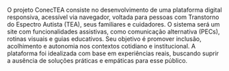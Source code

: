 O projeto ConecTEA consiste no desenvolvimento de uma plataforma digital responsiva, acessível via navegador, voltada para pessoas com Transtorno do Espectro Autista (TEA), seus familiares e cuidadores. O sistema será um site com funcionalidades assistivas, como comunicação alternativa (PECs), rotinas visuais e guias educativos. Seu objetivo é promover inclusão, acolhimento e autonomia nos contextos cotidiano e institucional. A plataforma foi idealizada com base em experiências reais, buscando suprir a ausência de soluções práticas e empáticas para esse público.
